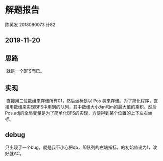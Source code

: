 # 解题报告

陈英发 2018080073 计82

2019-11-20
---------

## 思路

​    就是一个BFS而已。

## 实现

​    直接用二位数组来存储所有01，然后坐标是以 Pos 类来存储。为了简化程序，直接用数组来实现BFS中用到的队列，其中数组大小为n和m的最大值的乘积。然后Pos adj的全局变量是为了简单化BFS的实现，方便得到某个位置的上下左右坐标。

## debug

​	只出现了一个bug，就是我不小心把qb，即队列的右端指标，的初始值设为1，改好就AC。